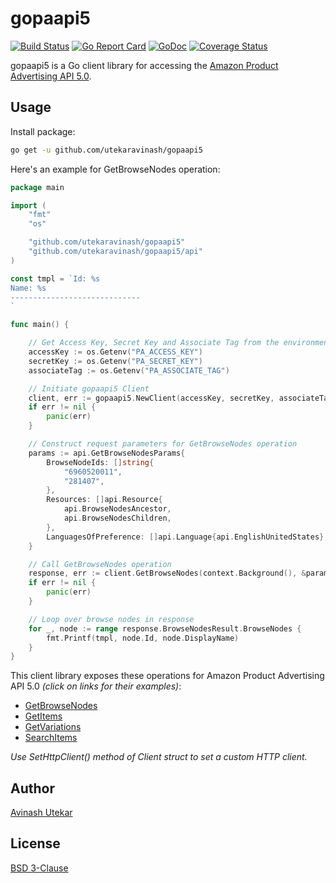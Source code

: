 # gopaapi5 #

[![Build Status](https://travis-ci.org/utekaravinash/gopaapi5.svg?branch=master)](https://travis-ci.org/utekaravinash/gopaapi5)
[![Go Report Card](https://goreportcard.com/badge/github.com/utekaravinash/gopaapi5)](https://goreportcard.com/report/github.com/utekaravinash/gopaapi5)
[![GoDoc](https://godoc.org/github.com/utekaravinash/gopaapi5?status.svg)](https://godoc.org/github.com/utekaravinash/gopaapi5)
[![Coverage Status](https://coveralls.io/repos/github/utekaravinash/gopaapi5/badge.svg?branch=master)](https://coveralls.io/github/utekaravinash/gopaapi5?branch=master)

gopaapi5 is a Go client library for accessing the [Amazon Product Advertising API 5.0](https://webservices.amazon.com/paapi5/documentation/).

## Usage ##

Install package:

```bash
go get -u github.com/utekaravinash/gopaapi5
```

Here's an example for GetBrowseNodes operation:

```go
package main

import (
	"fmt"
	"os"

	"github.com/utekaravinash/gopaapi5"
	"github.com/utekaravinash/gopaapi5/api"
)

const tmpl = `Id: %s
Name: %s
-----------------------------
`

func main() {

	// Get Access Key, Secret Key and Associate Tag from the environment variables
	accessKey := os.Getenv("PA_ACCESS_KEY")
	secretKey := os.Getenv("PA_SECRET_KEY")
	associateTag := os.Getenv("PA_ASSOCIATE_TAG")

	// Initiate gopaapi5 Client
	client, err := gopaapi5.NewClient(accessKey, secretKey, associateTag, api.UnitedStates)
	if err != nil {
		panic(err)
	}

	// Construct request parameters for GetBrowseNodes operation
	params := api.GetBrowseNodesParams{
		BrowseNodeIds: []string{
			"6960520011",
			"281407",
		},
		Resources: []api.Resource{
			api.BrowseNodesAncestor,
			api.BrowseNodesChildren,
		},
		LanguagesOfPreference: []api.Language{api.EnglishUnitedStates},
	}

	// Call GetBrowseNodes operation
	response, err := client.GetBrowseNodes(context.Background(), &params)
	if err != nil {
		panic(err)
	}

	// Loop over browse nodes in response
	for _, node := range response.BrowseNodesResult.BrowseNodes {
		fmt.Printf(tmpl, node.Id, node.DisplayName)
	}
}
```

This client library exposes these operations for Amazon Product Advertising API 5.0 _(click on links for their examples)_:

- [GetBrowseNodes](https://github.com/utekaravinash/gopaapi5/blob/master/_examples/get_browse_nodes/main.go)
- [GetItems](https://github.com/utekaravinash/gopaapi5/blob/master/_examples/get_items/main.go)
- [GetVariations](https://github.com/utekaravinash/gopaapi5/blob/master/_examples/get_variations/main.go)
- [SearchItems](https://github.com/utekaravinash/gopaapi5/blob/master/_examples/search_items/main.go)

_Use SetHttpClient() method of Client struct to set a custom HTTP client._

## Author ##

[Avinash Utekar](https://www.utekar.com/author/avinash/)

## License ##

[BSD 3-Clause](https://github.com/utekaravinash/gopaapi5/blob/master/LICENSE)
